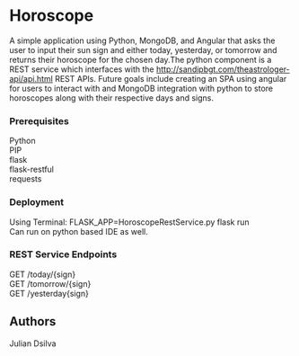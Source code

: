 # Horoscope

A simple application using Python, MongoDB, and Angular that asks the user to input their sun sign and either today, yesterday, or tomorrow
and returns their horoscope for the chosen day.The python component is a REST service which interfaces with the http://sandipbgt.com/theastrologer-api/api.html REST APIs. Future goals include creating an SPA using angular for users to interact with and MongoDB integration with python to store horoscopes along with their respective days and signs. 


### Prerequisites
Python  
PIP  
flask  
flask-restful  
requests

### Deployment
Using Terminal: FLASK_APP=HoroscopeRestService.py flask run  
Can run on  python based IDE as well.

### REST Service Endpoints
GET /today/{sign}  
GET /tomorrow/{sign}  
GET /yesterday{sign}  

## Authors
Julian Dsilva

